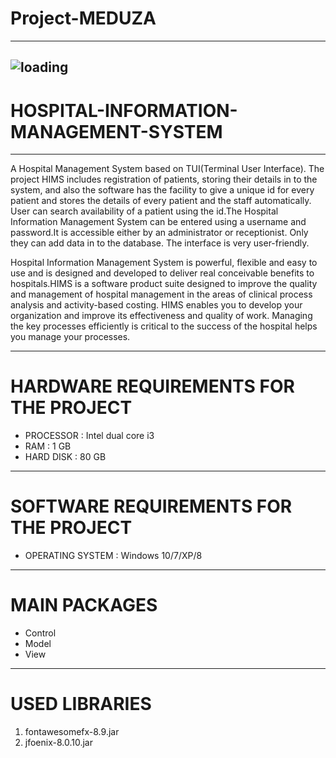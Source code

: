# Project-MEDUZA
--------------------------------------------------------------------------------------------------------------------------------------------------------------------------------
![loading](https://user-images.githubusercontent.com/73226611/103294667-27247980-49a7-11eb-8b64-2d43f1063e12.jpg)
--------------------------------------------------------------------------------------------------------------------------------------------------------------------------------
# HOSPITAL-INFORMATION-MANAGEMENT-SYSTEM
--------------------------------------------------------------------------------------------------------------------------------------------------------------------------------
A Hospital Management System based on TUI(Terminal User Interface). The project HIMS includes registration of patients, storing their details in to the system, and also the software has the facility to give 
a unique id for every patient and stores the details of every patient and the staff automatically. User can search availability of a patient using the id.The Hospital Information Management System 
can be entered using a username and password.It is accessible either by an administrator or receptionist. Only they can add data in to the database. The interface is very user-friendly. 

Hospital Information Management System is powerful, flexible and easy to use and is designed and developed to deliver real conceivable benefits to hospitals.HIMS is a software product
suite designed to improve the quality and management of hospital management in the areas of clinical process analysis and activity-based costing. HIMS enables you to develop your organization 
and improve its effectiveness and quality of work. Managing the key processes efficiently is critical to the success of the hospital helps you manage your processes.

--------------------------------------------------------------------------------------------------------------------------------------------------------------------------------
# HARDWARE REQUIREMENTS FOR THE PROJECT
* PROCESSOR : Intel dual core i3
* RAM       : 1 GB
* HARD DISK : 80 GB
--------------------------------------------------------------------------------------------------------------------------------------------------------------------------------
# SOFTWARE REQUIREMENTS FOR THE PROJECT
* OPERATING SYSTEM : Windows 10/7/XP/8
--------------------------------------------------------------------------------------------------------------------------------------------------------------------------------
# MAIN PACKAGES
* Control
* Model
* View
---------------------------------------------------------------------------------------------------------------------------------------------------------------------------------
# USED LIBRARIES
1. fontawesomefx-8.9.jar
2. jfoenix-8.0.10.jar

